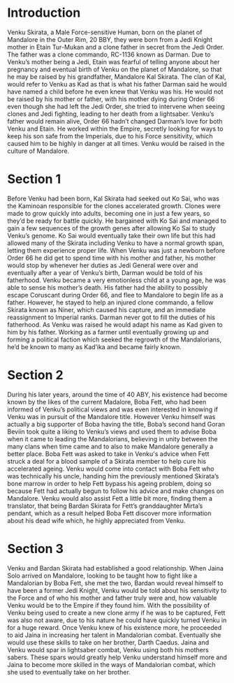 # Introduction

Venku Skirata, a Male Force-sensitive Human, born on the planet of Mandalore in the Outer Rim, 20 BBY, they were born from a Jedi Knight mother in Etain Tur-Mukan and a clone father in secret from the Jedi Order.
The father was a clone commando, RC-1136 known as Darman.
Due to Venku’s mother being a Jedi, Etain was fearful of telling anyone about her pregnancy and eventual birth of Venku on the planet of Mandalore, so that he may be raised by his  grandfather, Mandalore Kal Skirata.
The clan of Kal, would refer to Venku as Kad as that is what his father Darman said he would have named a child before he even knew that Venku was his.
He would not be raised by his mother or father, with his mother dying during Order 66 even though she had left the Jedi Order, she tried to intervene when seeing clones and Jedi fighting, leading to her death from a lightsaber.
Venku’s father would remain alive, Order 66 hadn’t changed Darman’s love for both Venku and Etain.
He worked within the Empire, secretly looking for ways to keep his son safe from the Imperials, due to his Force sensitivity, which caused him to be highly in danger at all times.
Venku would be raised in the culture of Mandalore.

# Section 1

Before Venku had been born, Kal Skirata had seeked out Ko Sai, who was the Kaminoan responsible for the clones accelerated growth.
Clones were made to grow quickly into adults, becoming one in just a few years, so they’d be ready for battle quickly.
He bargained with Ko Sai and managed to gain a few sequences of the growth genes after allowing Ko Sai to study Venku’s genome.
Ko Sai would eventually take their own life but this had allowed many of the Skirata including Venku to have a normal growth span, letting them experience proper life.
When Venku was just a newborn before Order 66 he did get to spend time with his mother and father, his mother would stop by whenever her duties as Jedi General were over and eventually after a year of Venku’s birth, Darman would be told of his fatherhood.
Venku became a very emotionless child at a young age, he was able to sense his mother’s death.
His father had the ability to possibly escape Coruscant during Order 66, and flee to Mandalore to begin life as a father.
However, he stayed to help an injured clone commando, a fellow Skirata known as Niner, which caused his capture, and an immediate reassignment to Imperial ranks.
Darman never got to fill the duties of his fatherhood.
As Venku was raised he would adapt his name as Kad given to him by his father.
Working as a farmer until eventually growing up and forming a political faction which seeked the regrowth of the Mandalorians, he’d be known to many as Kad’ika and became fairly known.

# Section 2

During his later years, around the time of 40 ABY, his existence had become known by the likes of the current Madalore, Boba Fett, who had been informed of Venku’s political views and was even interested in knowing if Venku was in pursuit of the Mandalore title.
However Venku himself was actually a big supporter of Boba having the title, Boba’s second hand Goran Beviin took quite a liking to Venku’s views and used them to advise Boba when it came to leading the Mandalorians, believing in unity between the many clans when time came and to also to make Mandalore generally a better place.
Boba Fett was asked to take in Venku's advice when Fett struck a deal for a blood sample of a Skirata member to help cure his accelerated ageing.
Venku would come into contact with Boba Fett who was technically his uncle, handing him the previously mentioned Skirata’s bone marrow in order to help Fett bypass his ageing problem, doing so because Fett had actually begun to follow his advice and make changes on Mandalore.
Venku would also assist Fett a little bit more, finding them a translator, that being Bardan Skirata for Fett’s granddaughter Mirta’s pendant, which as a result helped Boba Fett discover more information about his dead wife which, he highly appreciated from Venku.

# Section 3

Venku and Bardan Skirata had established a good relationship.
When Jaina Solo arrived on Mandalore, looking to be taught how to fight like a Mandalorian by Boba Fett, she met the two, Bardan would reveal himself to have been a former Jedi Knight, Venku would be told about his sensitivity to the Force and of who his mother and father truly were and, how valuable Venku would be to the Empire if they found him.
With the possibility of Venku being used to create a new clone army if he was to be captured, Fett was also not aware, due to his nature he could have quickly turned Venku in for a huge reward.
Once Venku knew of his existence more, he proceeded to aid Jaina in increasing her talent in Mandalorian combat.
Eventually she would use these skills to take on her brother, Darth Caedus.
Jaina and Venku would spar in lightsaber combat, Venku using both his mothers sabers.
These spars would greatly help Venku understand himself more and Jaina to become more skilled in the ways of Mandalorian combat, which she used to eventually take on her brother.
